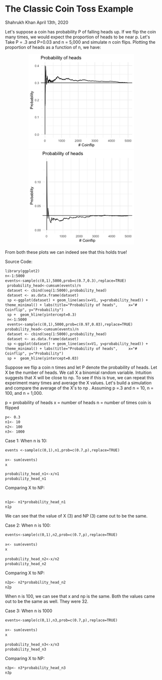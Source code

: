 The Classic Coin Toss Example
================
Shahrukh Khan
April 13th, 2020

Let's suppose a coin has probability P of falling heads up. If we flip the coin many times, we would expect the proportion of
heads to be near p. Let's Take P = .3 and P=0.03 and n = 5,000 and simulate n coin flips. 
Plotting the proportion of heads as a function of n, we have:

<p align="center">
  <img src="https://github.com/shahrukhatik/Statistical-Inference/blob/master/Images/Coinflip.png?raw=true" width="350" title="hover text">
  <img src="https://github.com/shahrukhatik/Statistical-Inference/blob/master/Images/Coinflip003.png?raw=true" width="350" alt="accessibility text">
</p>

From both these plots we can indeed see that this holds true!

Source Code:

    library(ggplot2)
    n<-1:5000
    events<-sample(c(0,1),5000,prob=c(0.7,0.3),replace=TRUE)
     probability_head<-cumsum(events)/n
     dataset <- cbind(seq(1:5000),probability_head)
     dataset <- as.data.frame(dataset)
     sp <-ggplot(dataset) + geom_line(aes(x=V1, y=probability_head)) + theme_minimal() + labs(title="Probability of heads",     x="# Coinflip", y="Probability")  
     sp +  geom_hline(yintercept=0.3)
     n<-1:5000
     events<-sample(c(0,1),5000,prob=c(0.97,0.03),replace=TRUE)
    probability_head<-cumsum(events)/n
     dataset <- cbind(seq(1:5000),probability_head)
     dataset <- as.data.frame(dataset)
     sp <-ggplot(dataset) + geom_line(aes(x=V1, y=probability_head)) + theme_minimal() + labs(title="Probability of heads",     x="# Coinflip", y="Probability")  
     sp +  geom_hline(yintercept=0.03)

Suppose we flip a coin n times and let P denote the probability of heads. Let X be the number of heads. We call X
a binomial random variable. Intuition suggests that X will be close to np. To see if this is true, we
can repeat this experiment many times and average the X values. Let's build a simulation and compare the average of the X's to np . Assuming p =.3 and n = 10, n = 100, and n = 1,000.

p = probability of heads 
x = number of heads 
n = number of times coin is flipped

```{r}
p<- 0.3
n1<- 10
n2<- 100
n3<- 1000

```

Case 1: When n is 10:

```{r}
events <-sample(c(0,1),n1,prob=c(0.7,p),replace=TRUE)

x<- sum(events)
x
```

```{r}
probability_head_n1<-x/n1
probability_head_n1
```

Comparing X to NP:

```{r}

n1p<- n1*probability_head_n1
n1p

```


We can see that the value of X (3) and NP (3) came out to be the same. 


Case 2: When n is 100:

```{r}
events<-sample(c(0,1),n2,prob=c(0.7,p),replace=TRUE)

x<- sum(events)
x

probability_head_n2<-x/n2
probability_head_n2
```


Comparing X to NP:

```{r}
n2p<- n2*probability_head_n2
n2p
```


When n is 100, we can see that x and np is the same. Both the values came out to be the same as well. They were 32.

Case 3: When n is 1000

```{r}
events<-sample(c(0,1),n3,prob=c(0.7,p),replace=TRUE)

x<- sum(events)
x

probability_head_n3<-x/n3
probability_head_n3
```
Comparing X to NP: 

```{r}
n3p<- n3*probability_head_n3
n3p
```

